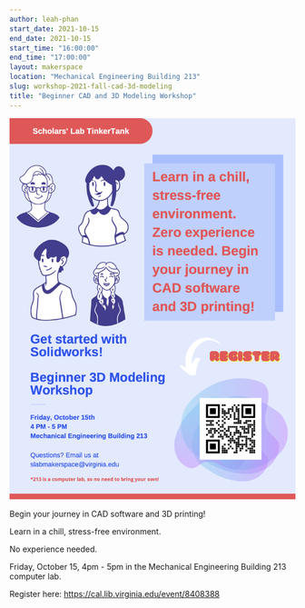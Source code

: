 ```yaml
---
author: leah-phan
start_date: 2021-10-15
end_date: 2021-10-15
start_time: "16:00:00"
end_time: "17:00:00"
layout: makerspace
location: "Mechanical Engineering Building 213"
slug: workshop-2021-fall-cad-3d-modeling
title: "Beginner CAD and 3D Modeling Workshop"
---
```


![Beginner 3D Modeling Workshop](/assets/post-media/workshops/cad-3d-modeling.png)

Begin your journey in CAD software and 3D printing! 

Learn in a chill, stress-free environment. 

No experience needed.

Friday, October 15, 4pm - 5pm in the Mechanical Engineering Building 213
computer lab.




Register here: [ https://cal.lib.virginia.edu/event/8408388 ](https://cal.lib.virginia.edu/event/8408388)
